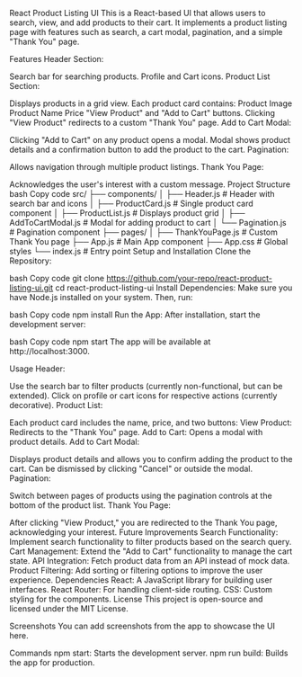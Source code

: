React Product Listing UI
This is a React-based UI that allows users to search, view, and add products to their cart. It implements a product listing page with features such as search, a cart modal, pagination, and a simple "Thank You" page.

Features
Header Section:

Search bar for searching products.
Profile and Cart icons.
Product List Section:

Displays products in a grid view.
Each product card contains:
Product Image
Product Name
Price
"View Product" and "Add to Cart" buttons.
Clicking "View Product" redirects to a custom "Thank You" page.
Add to Cart Modal:

Clicking "Add to Cart" on any product opens a modal.
Modal shows product details and a confirmation button to add the product to the cart.
Pagination:

Allows navigation through multiple product listings.
Thank You Page:

Acknowledges the user's interest with a custom message.
Project Structure
bash
Copy code
src/
├── components/
│   ├── Header.js               # Header with search bar and icons
│   ├── ProductCard.js           # Single product card component
│   ├── ProductList.js           # Displays product grid
│   ├── AddToCartModal.js        # Modal for adding product to cart
│   └── Pagination.js            # Pagination component
├── pages/
│   ├── ThankYouPage.js          # Custom Thank You page
├── App.js                       # Main App component
├── App.css                      # Global styles
└── index.js                     # Entry point
Setup and Installation
Clone the Repository:

bash
Copy code
git clone https://github.com/your-repo/react-product-listing-ui.git
cd react-product-listing-ui
Install Dependencies: Make sure you have Node.js installed on your system. Then, run:

bash
Copy code
npm install
Run the App: After installation, start the development server:

bash
Copy code
npm start
The app will be available at http://localhost:3000.

Usage
Header:

Use the search bar to filter products (currently non-functional, but can be extended).
Click on profile or cart icons for respective actions (currently decorative).
Product List:

Each product card includes the name, price, and two buttons:
View Product: Redirects to the "Thank You" page.
Add to Cart: Opens a modal with product details.
Add to Cart Modal:

Displays product details and allows you to confirm adding the product to the cart.
Can be dismissed by clicking "Cancel" or outside the modal.
Pagination:

Switch between pages of products using the pagination controls at the bottom of the product list.
Thank You Page:

After clicking "View Product," you are redirected to the Thank You page, acknowledging your interest.
Future Improvements
Search Functionality: Implement search functionality to filter products based on the search query.
Cart Management: Extend the "Add to Cart" functionality to manage the cart state.
API Integration: Fetch product data from an API instead of mock data.
Product Filtering: Add sorting or filtering options to improve the user experience.
Dependencies
React: A JavaScript library for building user interfaces.
React Router: For handling client-side routing.
CSS: Custom styling for the components.
License
This project is open-source and licensed under the MIT License.

Screenshots
You can add screenshots from the app to showcase the UI here.

Commands
npm start: Starts the development server.
npm run build: Builds the app for production.
